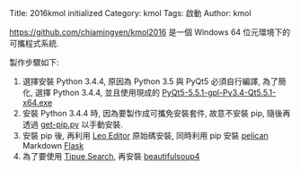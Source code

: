 Title: 2016kmol initialized
Category: kmol
Tags: 啟動
Author: kmol

<https://github.com/chiamingyen/kmol2016> 是一個 Windows 64 位元環境下的可攜程式系統.

<!-- PELICAN_END_SUMMARY -->

製作步驟如下:

<ol>
<li>選擇安裝 Python 3.4.4, 原因為 Python 3.5 與 PyQt5 必須自行編譯,  為了簡化, 選擇 Python 3.4.4, 並且使用現成的 <a href="https://riverbankcomputing.com/software/pyqt/download5">PyQt5-5.5.1-gpl-Py3.4-Qt5.5.1-x64.exe</a></li>
<li>安裝 Python 3.4.4 時, 因為要製作成可攜免安裝套件, 故意不安裝 pip, 隨後再透過 <a href="https://bootstrap.pypa.io/get-pip.py">get-pip.py</a> 以手動安裝.</li>
<li>安裝 pip 後, 再利用 <a href="http://leoeditor.com/">Leo Editor</a> 原始碼安裝, 同時利用 pip 安裝 <a href="https://github.com/getpelican/pelican">pelican</a> Markdown <a href="http://flask.pocoo.org/">Flask</a></li>
<li>為了要使用 <a href="http://www.tipue.com/search/">Tipue Search</a>, 再安裝 <a href="http://www.crummy.com/software/BeautifulSoup/bs4/doc/">beautifulsoup4</a></li>
</ol>